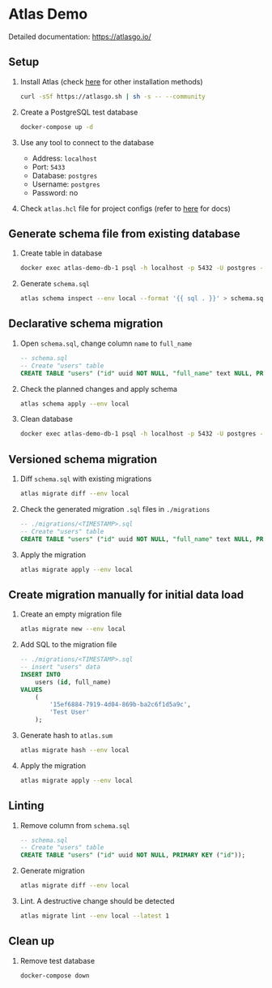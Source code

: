 # Atlas Demo

Detailed documentation: https://atlasgo.io/

## Setup

1. Install Atlas (check [here](https://atlasgo.io/community-edition) for other installation methods)

    ```bash
    curl -sSf https://atlasgo.sh | sh -s -- --community
    ```

2. Create a PostgreSQL test database

    ```bash
    docker-compose up -d
    ```

3. Use any tool to connect to the database
   - Address: `localhost`
   - Port: `5433`
   - Database: `postgres`
   - Username: `postgres`
   - Password: no

4. Check `atlas.hcl` file for project configs (refer to [here](https://atlasgo.io/atlas-schema/projects#environments) for docs)

## Generate schema file from existing database

1. Create table in database

    ```bash
    docker exec atlas-demo-db-1 psql -h localhost -p 5432 -U postgres -d postgres -c 'CREATE TABLE users (id UUID PRIMARY KEY, name TEXT);'
    ```

2. Generate `schema.sql`

    ```bash
    atlas schema inspect --env local --format '{{ sql . }}' > schema.sql
    ```

## Declarative schema migration

1. Open `schema.sql`, change column `name` to `full_name`

    ```sql
    -- schema.sql
    -- Create "users" table
    CREATE TABLE "users" ("id" uuid NOT NULL, "full_name" text NULL, PRIMARY KEY ("id"));
    ```

2. Check the planned changes and apply schema

    ```bash
    atlas schema apply --env local
    ```

3. Clean database

    ```bash
    docker exec atlas-demo-db-1 psql -h localhost -p 5432 -U postgres -d postgres -c 'DROP TABLE users; DROP TABLE atlas_schema_revisions;'
    ```

## Versioned schema migration

1. Diff `schema.sql` with existing migrations

    ```bash
    atlas migrate diff --env local
    ```

2. Check the generated migration `.sql` files in `./migrations`

    ```sql
    -- ./migrations/<TIMESTAMP>.sql
    -- Create "users" table
    CREATE TABLE "users" ("id" uuid NOT NULL, "full_name" text NULL, PRIMARY KEY ("id"));
    ```

3. Apply the migration

    ```bash
    atlas migrate apply --env local
    ```

## Create migration manually for initial data load

1. Create an empty migration file

    ```bash
    atlas migrate new --env local
    ```

2. Add SQL to the migration file

    ```sql
    -- ./migrations/<TIMESTAMP>.sql
    -- insert "users" data
    INSERT INTO
        users (id, full_name)
    VALUES
        (
            '15ef6884-7919-4d04-869b-ba2c6f1d5a9c',
            'Test User'
        );
    ```

3. Generate hash to `atlas.sum`

    ```bash
    atlas migrate hash --env local
    ```

4. Apply the migration

    ```bash
    atlas migrate apply --env local
    ```

## Linting

1. Remove column from `schema.sql`

    ```sql
    -- schema.sql
    -- Create "users" table
    CREATE TABLE "users" ("id" uuid NOT NULL, PRIMARY KEY ("id"));
    ```

2. Generate migration

    ```bash
    atlas migrate diff --env local
    ```

3. Lint. A destructive change should be detected

    ```bash
    atlas migrate lint --env local --latest 1
    ```

## Clean up

1. Remove test database

    ```bash
    docker-compose down
    ```
